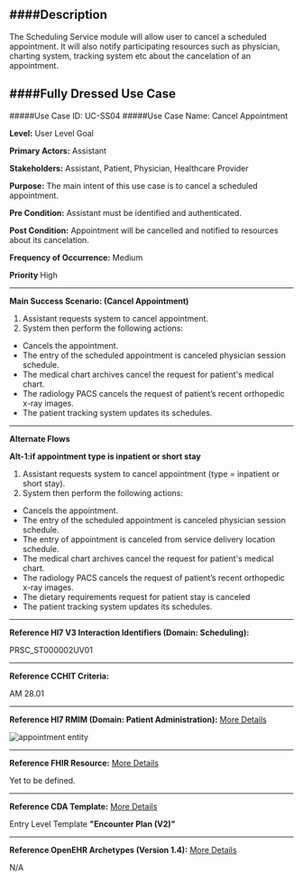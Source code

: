 ####Description
--------------
The Scheduling Service module will allow user to cancel a scheduled appointment. It will also notify participating resources such as physician, charting system, tracking system etc about the cancelation of an appointment.

####Fully Dressed Use Case
--------------------------

#####Use Case ID: UC-SS04
#####Use Case Name: Cancel Appointment

**Level:**                     User Level Goal

**Primary Actors:**            Assistant

**Stakeholders:**              Assistant, Patient, Physician, Healthcare Provider

**Purpose:**                   The main intent of this use case is to cancel a scheduled appointment.

**Pre Condition:**             Assistant must be identified and authenticated.

**Post Condition:**            Appointment will be cancelled and notified to resources about its cancelation.

**Frequency of Occurrence:**   Medium

**Priority**                   High
__________________________________________________________
**Main Success Scenario: (Cancel Appointment)**

1. Assistant requests system to cancel appointment.
2. System then perform the following actions:
  * Cancels the appointment.
  * The entry of the scheduled appointment is canceled physician session schedule.
  * The medical chart archives cancel the request for patient's medical chart.
  * The radiology PACS cancels the request of patient’s recent orthopedic x-ray images.
  * The patient tracking system updates its schedules.
  
_______________________________________________________________________________
**Alternate Flows** 

**Alt-1:if appointment type is inpatient or short stay**

1. Assistant requests system to cancel appointment (type = inpatient or short stay).
2. System then perform the following actions:
  * Cancels the appointment.
  * The entry of the scheduled appointment is canceled physician session schedule.
  * The entry of appointment is canceled from service delivery location schedule.
  * The medical chart archives cancel the request for patient's medical chart.
  * The radiology PACS cancels the request of patient’s recent orthopedic x-ray images.
  * The dietary requirements request for patient stay is canceled
  * The patient tracking system updates its schedules.

________________________________________________________________________
**Reference Hl7 V3 Interaction Identifiers (Domain: Scheduling):**

PRSC_ST000002UV01
_______________________________________________________________
**Reference CCHIT Criteria:**

AM 28.01

_______________________________________________________________
**Reference Hl7 RMIM (Domain: Patient Administration):** [More Details](http://www.hl7.org/implement/standards/product_brief.cfm?product_id=306)

![appointment entity](https://f.cloud.github.com/assets/5391320/1371056/e9cf593e-3a30-11e3-9f10-51d12706bdc8.png)
_______________________________________________________________
**Reference FHIR Resource:** [More Details](http://www.hl7.org/implement/standards/fhir/resourcelist.html)

Yet to be defined.
_______________________________________________________________
**Reference CDA Template:** [More Details](http://www.hl7.org/Special/committees/structure/index.cfm)

Entry Level Template **"Encounter Plan (V2)"**
_______________________________________________________________
**Reference OpenEHR Archetypes (Version 1.4):** [More Details](http://www.openehr.org/ckm/)

N/A
